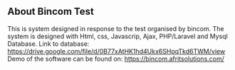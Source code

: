 ## About Bincom Test

This is system designed in response to the test organised by bincom.
The system is designed with Html, css, Javascrip, Ajax, PHP/Laravel and Mysql Database.
Link to database: https://drive.google.com/file/d/0B77xAtHK1hd4Ukx6SHpqTkd6TWM/view
Demo of the software can be found on: https://bincom.afritsolutions.com/


